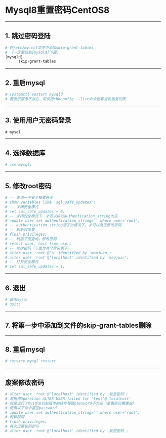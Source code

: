 # Mysql8重置密码CentOS8

---

## 1. 跳过密码登陆

```py
# 在/etc/my.cnf文件中添加skip-grant-tables
# （一定要放到[mysqld]下面）
[mysqld]
	  skip-grant-tables
```

---

## 2. 重启mysql

```py
# systemctl restart mysqld
# 若提示服务不存在，可使用chkconfig --list命令查看当前服务列表
```

---

## 3. 使用用户无密码登录

```pytho
# mysql
```

---

## 4. 选择数据库

```py
# use mysql;
```

---

## 5. 修改root密码

```py
# -- 查询一下安全模式开关
# show variables like 'sql_safe_updates';
# -- 关闭安全模式
# set sql_safe_updates = 0;
# -- 关闭安全模式下，才可以执行authentication_string为空
# update user set authentication_string='' where user='root';
# -- authentication_string空了的情况下，才可以真正修改密码
# -- 刷新权限表
# flush privileges;
# -- 根据下面查询，修改密码
# select user, host from user;
# -- 修改密码（下面为两个常见例子）
# alter user 'root'@'%' identified by 'maojuan';
# alter user 'root'@'localhost' identified by 'maojuan';
# -- 打开安全模式
# set sql_safe_updates = 1;
```

---

## 6. 退出

```py
# 退出mysql
# quit;
```

---

## 7. 将第一步中添加到文件的skip-grant-tables删除

---

## 8. 重启mysql

```py
# service mysql restart
```

---

## 废案修改密码

```py
# alter user 'root'@'localhost' identified by '我是密码';
# 若报错Operation ALTER USER failed for 'test'@'localhost'
# 则是进行了mysql8以前版本的操作导致password不为空（重置密码需置空）
# 使用以下命令置空password
# update user set authentication_string='' where user='root';
# 刷新权限
# flush privileges;
# 再次设置密码即可
# alter user 'root'@'localhost' identified by '我是密码';
```
